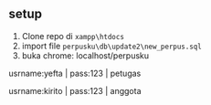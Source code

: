## setup

1. Clone repo di `xampp\htdocs`
2. import file `perpusku\db\update2\new_perpus.sql`
3. buka chrome: localhost/perpusku

usrname:yefta | pass:123 | petugas

usrname:kirito | pass:123 | anggota
